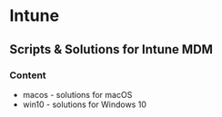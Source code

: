 # Intune

## Scripts & Solutions for Intune MDM

### Content

* macos - solutions for macOS
* win10 - solutions for Windows 10
